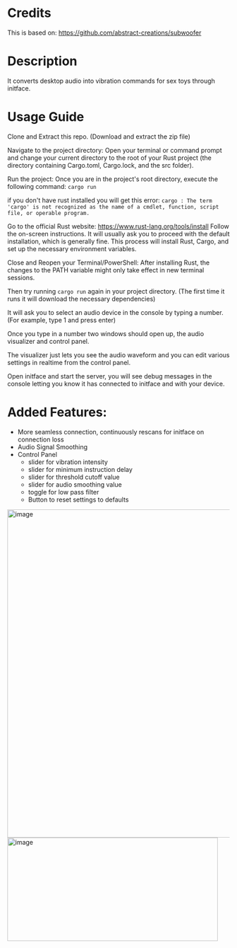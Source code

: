 # Credits
This is based on: https://github.com/abstract-creations/subwoofer

# Description
It converts desktop audio into vibration commands for sex toys through initface.

# Usage Guide
Clone and Extract this repo. (Download and extract the zip file)

Navigate to the project directory: Open your terminal or command prompt and change your current directory to the root of your Rust project (the directory containing Cargo.toml, Cargo.lock, and the src folder).

Run the project: Once you are in the project's root directory, execute the following command:
```cargo run```

if you don't have rust installed you will get this error:
```cargo : The term 'cargo' is not recognized as the name of a cmdlet, function, script file, or operable program. ```

Go to the official Rust website: https://www.rust-lang.org/tools/install
Follow the on-screen instructions. It will usually ask you to proceed with the default installation, which is generally fine. This process will install Rust, Cargo, and set up the necessary environment variables.

Close and Reopen your Terminal/PowerShell: After installing Rust, the changes to the PATH variable might only take effect in new terminal sessions.

Then try running ```cargo run``` again in your project directory. (The first time it runs it will download the necessary dependencies)

It will ask you to select an audio device in the console by typing a number. (For example, type 1 and press enter)

Once you type in a number two windows should open up, the audio visualizer and control panel.

The visualizer just lets you see the audio waveform and you can edit various settings in realtime from the control panel.

Open initface and start the server, you will see debug messages in the console letting you know it has connected to initface and with your device.

# Added Features:
- More seamless connection, continuously rescans for initface on connection loss
- Audio Signal Smoothing
- Control Panel
  - slider for vibration intensity
  - slider for minimum instruction delay
  - slider for threshold cutoff value
  - slider for audio smoothing value
  - toggle for low pass filter
  - Button to reset settings to defaults

<img width="1279" height="742" alt="image" src="https://github.com/user-attachments/assets/08ecc4ac-2066-4abe-ba8a-abc6af6dcbd7" />

<img width="477" height="234" alt="image" src="https://github.com/user-attachments/assets/2b18cac5-6e4d-43ee-807b-3a525cf8db14" />

